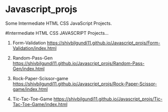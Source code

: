 # Javascript_projs
Some Intermediate HTML CSS JavaScript Projects. 


#Intermediate HTML CSS JAVASCRIPT Projects...

01. Form-Validation https://shivbilgundi11.github.io/Javascript_projs/Form-Validation/index.html

02. Random-Pass-Gen https://shivbilgundi11.github.io/Javascript_projs/Random-Pass-Gen/index.html

03. Rock-Paper-Scissor-game https://shivbilgundi11.github.io/Javascript_projs/Rock-Paper-Scissor-game/index.html

04. Tic-Tac-Toe-Game https://shivbilgundi11.github.io/Javascript_projs/Tic-Tac-Toe-Game/index.html
